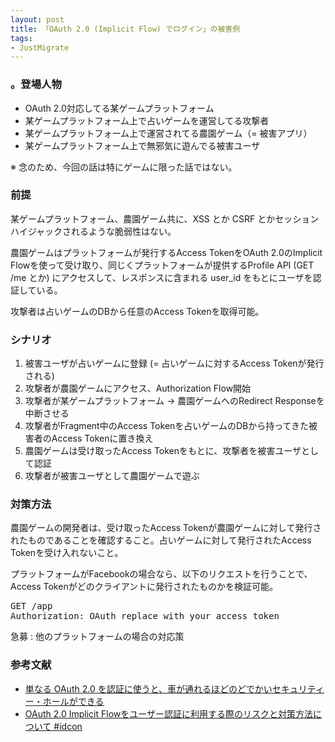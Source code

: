 ```yaml
---
layout: post
title: 「OAuth 2.0 (Implicit Flow) でログイン」の被害例
tags:
- JustMigrate
---
```

<h3>。登場人物</h3>
<ul><li>OAuth 2.0対応してる某ゲームプラットフォーム</li>
<li>某ゲームプラットフォーム上で占いゲームを運営してる攻撃者</li>
<li>某ゲームプラットフォーム上で運営されてる農園ゲーム（= 被害アプリ）</li>
<li>某ゲームプラットフォーム上で無邪気に遊んでる被害ユーザ</li>
</ul><p>※ 念のため、今回の話は特にゲームに限った話ではない。</p>
<h3>前提</h3>
<p>某ゲームプラットフォーム、農園ゲーム共に、XSS とか CSRF とかセッションハイジャックされるような脆弱性はない。</p>
<p>農園ゲームはプラットフォームが発行するAccess TokenをOAuth 2.0のImplicit Flowを使って受け取り、同じくプラットフォームが提供するProfile API (GET /me とか) にアクセスして、レスポンスに含まれる user_id をもとにユーザを認証している。</p>
<p>攻撃者は占いゲームのDBから任意のAccess Tokenを取得可能。</p>
<h3>シナリオ</h3>
<ol><li>被害ユーザが占いゲームに登録 (= 占いゲームに対するAccess Tokenが発行される)</li>
<li>攻撃者が農園ゲームにアクセス、Authorization Flow開始</li>
<li>攻撃者が某ゲームプラットフォーム -&gt; 農園ゲームへのRedirect Responseを中断させる</li>
<li>攻撃者がFragment中のAccess Tokenを占いゲームのDBから持ってきた被害者のAccess Tokenに置き換え</li>
<li>農園ゲームは受け取ったAccess Tokenをもとに、攻撃者を被害ユーザとして認証</li>
<li>攻撃者が被害ユーザとして農園ゲームで遊ぶ</li>
</ol><h3>対策方法</h3>
<p>農園ゲームの開発者は、受け取ったAccess Tokenが農園ゲームに対して発行されたものであることを確認すること。占いゲームに対して発行されたAccess Tokenを受け入れないこと。</p>
<p>プラットフォームがFacebookの場合なら、以下のリクエストを行うことで、Access Tokenがどのクライアントに発行されたものかを検証可能。</p>
<div class="CodeRay">
  <div class="code"><pre>GET /app
Authorization: OAuth replace_with_your_access_token</pre></div>
</div>

<p>急募&#160;: 他のプラットフォームの場合の対応策</p>
<h3>参考文献</h3>
<ul><li><a href="http://www.sakimura.org/2012/02/1487/">単なる OAuth 2.0 を認証に使うと、車が通れるほどのどでかいセキュリティー・ホールができる</a></li>
<li><a href="http://d.hatena.ne.jp/ritou/20120206/1328484575">OAuth 2.0 Implicit Flowをユーザー認証に利用する際のリスクと対策方法について #idcon</a></li>
</ul>

